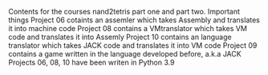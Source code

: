 Contents for the courses nand2tetris part one and part two.
Important things 
Project 06 cotaints an assemler which takes Assembly and translates it into machine code
Project 08 contains a VMtranslator which takes VM code and translates it into Assemly
Project 10 contains an language translator which takes JACK code and translates it into VM code
Project 09 contains a game written in the language developed before, a.k.a JACK
Projects 06, 08, 10 have been writen in Python 3.9
